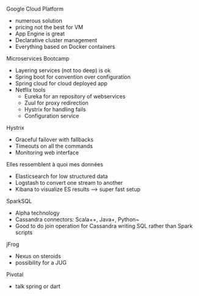 Google Cloud Platform
- numerous solution
- pricing not the best for VM
- App Engine is great
- Declarative cluster management
- Everything based on Docker containers

Microservices Bootcamp
- Layering services (not too deep) is ok
- Spring boot for convention over configuration
- Spring cloud for cloud deployed app
- Netflix tools
  - Eureka for an repository of webservices
  - Zuul for proxy redirection
  - Hystrix for handling fails
  - Configuration service

Hystrix
- Graceful failover with fallbacks
- Timeouts on all the commands
- Monitoring web interface

Elles ressemblent à quoi mes données
- Elasticsearch for low structured data
- Logstash to convert one stream to another
- Kibana to visualize ES results
--> super fast setup

SparkSQL
- Alpha technology
- Cassandra connectors: Scala++, Java+, Python~
- Good to do join operation for Cassandra writing SQL rather than Spark
  scripts


jFrog
- Nexus on steroids
- possibility for a JUG

Pivotal
- talk spring or dart
